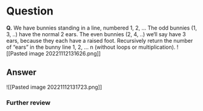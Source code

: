 # Question
**Q.** We have bunnies standing in a line, numbered 1, 2, ... The odd bunnies (1, 3, ..) have the normal 2 ears. The even bunnies (2, 4, ..) we‘ll say have 3 ears, because they each have a raised foot. Recursively return the number of “ears” in the bunny line 1, 2, ... n (without loops or multiplication).
![[Pasted image 20221112131626.png]]
## Answer
![[Pasted image 20221112131723.png]]
### Further review
